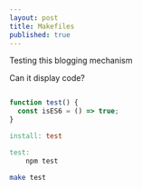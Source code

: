 ```yaml
---
layout: post
title: Makefiles
published: true
---
```


Testing this blogging mechanism

Can it display code?

```javascript

function test() {
  const isES6 = () => true;
}
```

```Makefile
install: test

test:
	npm test
```

```bash
make test
```
